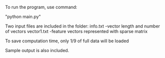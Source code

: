 To run the program, use command:

"python main.py"

Two input files are included in the folder:
	info.txt    -vector length and number of vectors
	vector1.txt -feature vectors represented with sparse matrix

To save computation time, only 1/9 of full data will be loaded

Sample output is also included.
